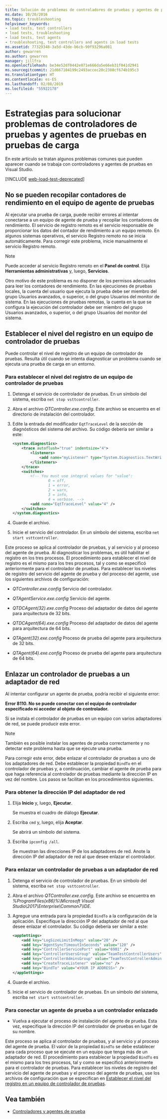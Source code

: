 ```yaml
---
title: Solución de problemas de controladores de pruebas y agentes de pruebas
ms.date: 10/20/2016
ms.topic: troubleshooting
helpviewer_keywords:
- load tests, test controllers
- load tests, troubleshooting
- load tests, test agents
- troubleshooting, test controllers and agents in load tests
ms.assetid: 77329348-3a5d-43de-b6cb-90f93296a081
author: gewarren
ms.author: gewarren
manager: jillfra
ms.openlocfilehash: be34e52df0442e071e666da5e66eb31f041d2941
ms.sourcegitcommit: 21d667104199c2493accec20c2388cf674b195c3
ms.translationtype: HT
ms.contentlocale: es-ES
ms.lasthandoff: 02/08/2019
ms.locfileid: "55922178"
---
```

# <a name="strategies-for-troubleshooting-test-controllers-and-test-agents-in-load-tests"></a>Estrategias para solucionar problemas de controladores de pruebas y agentes de pruebas en pruebas de carga

En este artículo se tratan algunos problemas comunes que pueden aparecer cuando se trabaja con controladores y agentes de pruebas en Visual Studio.

[!INCLUDE [web-load-test-deprecated](includes/web-load-test-deprecated.md)]

##  <a name="unable-to-collect-performance-counters-on-test-agent-computer"></a>No se pueden recopilar contadores de rendimiento en el equipo de agente de pruebas

Al ejecutar una prueba de carga, puede recibir errores al intentar conectarse a un equipo de agente de prueba y recopilar los contadores de rendimiento. El servicio de registro remoto es el servicio responsable de proporcionar los datos del contador de rendimiento a un equipo remoto. En algunos sistemas operativos, el servicio Registro remoto no se inicia automáticamente. Para corregir este problema, inicie manualmente el servicio Registro remoto.

> [!NOTE]
> Puede acceder al servicio Registro remoto en el **Panel de control**. Elija **Herramientas administrativas** y, luego, **Servicios**.

Otro motivo de este problema es no disponer de los permisos adecuados para leer los contadores de rendimiento. En las ejecuciones de pruebas locales, la cuenta del usuario que ejecuta la prueba debe ser miembro del grupo Usuarios avanzados, o superior, o del grupo Usuarios del monitor de sistema. En las ejecuciones de pruebas remotas, la cuenta en la que se configura la ejecución del controlador debe ser miembro del grupo Usuarios avanzados, o superior, o del grupo Usuarios del monitor del sistema.

## <a name="set-the-logging-level-on-a-test-controller-computer"></a>Establecer el nivel del registro en un equipo de controlador de pruebas

Puede controlar el nivel de registro de un equipo de controlador de pruebas. Resulta útil cuando se intenta diagnosticar un problema cuando se ejecuta una prueba de carga en un entorno.

### <a name="to-set-the-logging-level-on-a-test-controller-computer"></a>Para establecer el nivel del registro de un equipo de controlador de pruebas

1.  Detenga el servicio de controlador de pruebas. En un símbolo del sistema, escriba `net stop vsttcontroller`.

2.  Abra el archivo *QTController.exe.config*. Este archivo se encuentra en el directorio de instalación del controlador.

3.  Edite la entrada del modificador `EqtTraceLevel` de la sección de diagnósticos del sistema del archivo. Su código debería ser similar a este:

    ```xml
    <system.diagnostics>
        <trace autoflush="true" indentsize="4">
            <listeners>
                <add name="myListener" type="System.Diagnostics.TextWriterTraceListener" initializeData="d:\VSTestHost.log" />
            </listeners>
        </trace>
        <switches>
            <!-- You must use integral values for "value":
                    0 = off,
                    1 = error,
                    2 = warn,
                    3 = info,
                    4 = verbose. -->
            <add name="EqtTraceLevel" value="4" />
        </switches>
    </system.diagnostics>
    ```

4.  Guarde el archivo.

5.  Inicie el servicio del controlador. En un símbolo del sistema, escriba `net start vsttcontroller`.

Este proceso se aplica al controlador de pruebas, y al servicio y al proceso del agente de prueba. Al diagnosticar los problemas, es útil habilitar el registro en los tres procesos. El procedimiento para establecer el nivel de registro es el mismo para los tres procesos, tal y como se especificó anteriormente para el controlador de pruebas. Para establecer los niveles de registro del servicio del agente de prueba y del proceso del agente, use los siguientes archivos de configuración:

-   *QTController.exe.config* Servicio del controlador.

-   *QTAgentService.exe.config* Servicio del agente.

-   *QTDCAgent(32).exe.config* Proceso del adaptador de datos del agente para arquitectura de 32 bits.

-   *QTDCAgent(64).exe.config* Proceso del adaptador de datos del agente para arquitectura de 64 bits.

-   *QTAgent(32).exe.config* Proceso de prueba del agente para arquitectura de 32 bits.

-   *QTAgent(64).exe.config* Proceso de prueba del agente para arquitectura de 64 bits.

## <a name="bind-a-test-controller-to-a-network-adapter"></a>Enlazar un controlador de pruebas a un adaptador de red

Al intentar configurar un agente de prueba, podría recibir el siguiente error:

**Error 8110. No se puede conectar con el equipo de controlador especificado ni acceder al objeto de controlador.**

Si se instala el controlador de pruebas en un equipo con varios adaptadores de red, se puede producir este error.

> [!NOTE]
> También es posible instalar los agentes de prueba correctamente y no detectar este problema hasta que se ejecute una prueba.

Para corregir este error, debe enlazar el controlador de pruebas a uno de los adaptadores de red. Debe establecer la propiedad `BindTo` en el controlador de pruebas y, a continuación, cambiar el agente de prueba para que haga referencia al controlador de pruebas mediante la dirección IP en vez del nombre. Los pasos se facilitan en los procedimientos siguientes.

### <a name="to-obtain-the-ip-address-of-the-network-adapter"></a>Para obtener la dirección IP del adaptador de red

1.  Elija **Inicio** y, luego, **Ejecutar**.

     Se muestra el cuadro de diálogo **Ejecutar**.

2.  Escriba `cmd` y, luego, elija **Aceptar**.

     Se abrirá un símbolo del sistema.

3.  Escriba `ipconfig /all`.

     Se muestran las direcciones IP de los adaptadores de red. Anote la dirección IP del adaptador de red al que desee enlazar el controlador.

### <a name="to-bind-a-test-controller-to-a-network-adapter"></a>Para enlazar un controlador de pruebas a un adaptador de red

1.  Detenga el servicio de controlador de pruebas. En un símbolo del sistema, escriba `net stop vsttcontroller`.

2.  Abra el archivo *QTController.exe.config*. Este archivo se encuentra en *%ProgramFiles(x86)%\Microsoft Visual Studio\2017\Enterprise\Common7\IDE*.

3.  Agregue una entrada para la propiedad `BindTo` a la configuración de la aplicación. Especifique la dirección IP del adaptador de red al que desee enlazar el controlador. Su código debería ser similar a este:

    ```xml
    <appSettings>
        <add key="LogSizeLimitInMegs" value="20" />
        <add key="AgentSyncTimeoutInSeconds" value="120" />
        <add key="ControllerServicePort" value="6901" />
        <add key="ControllerUsersGroup" value="TeamTestControllerUsers" />
        <add key="ControllerAdminsGroup" value="TeamTestControllerAdmins" />
        <add key="CreateTraceListener" value="no" />
        <add key="BindTo" value="<YOUR IP ADDRESS>" />
    </appSettings>
    ```

4.  Guarde el archivo.

5.  Inicie el servicio de controlador de pruebas. En un símbolo del sistema, escriba `net start vsttcontroller`.

### <a name="to-connect-a-test-agent-to-a-bound-controller"></a>Para conectar un agente de prueba a un controlador enlazado

-   Vuelva a ejecutar el proceso de instalación del agente de prueba. Esta vez, especifique la dirección IP del controlador de pruebas en lugar de su nombre.

Este proceso se aplica al controlador de pruebas, y al servicio y al proceso del agente de prueba. El valor de la propiedad `BindTo` se debe establecer para cada proceso que se ejecute en un equipo que tenga más de un adaptador de red. El procedimiento para establecer la propiedad `BindTo` es el mismo para los tres procesos, tal y como se especificó anteriormente para el controlador de pruebas. Para establecer los niveles de registro del servicio del agente de pruebas y el proceso del agente de pruebas, use los archivos de configuración que se especifican en [Establecer el nivel del registro en un equipo de controlador de pruebas](#set-the-logging-level-on-a-test-controller-computer).

## <a name="see-also"></a>Vea también

- [Controladores y agentes de prueba](../test/configure-test-agents-and-controllers-for-load-tests.md)
